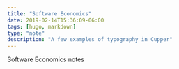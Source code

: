 ```yaml
---
title: "Software Economics"
date: 2019-02-14T15:36:09-06:00
tags: [hugo, markdown]
type: "note"
description: "A few examples of typography in Cupper"
---
```


Software Economics notes